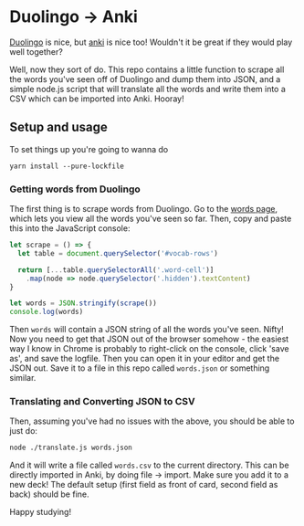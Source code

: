 # Duolingo -> Anki

[Duolingo](https://www.duolingo.com/) is nice, but
[anki](https://apps.ankiweb.net/index.html) is nice too! Wouldn't it be
great if they would play well together?

Well, now they sort of do. This repo contains a little function to scrape
all the words you've seen off of Duolingo and dump them into JSON, and
a simple node.js script that will translate all the words and write them
into a CSV which can be imported into Anki. Hooray!

## Setup and usage

To set things up you're going to wanna do

```
yarn install --pure-lockfile
```

### Getting words from Duolingo

The first thing is to scrape words from Duolingo. Go to the [words
page](https://www.duolingo.com/words), which lets you view all the words
you've seen so far. Then, copy and paste this into the JavaScript console:

```js
let scrape = () => {
  let table = document.querySelector('#vocab-rows')

  return [...table.querySelectorAll('.word-cell')]
    .map(node => node.querySelector('.hidden').textContent)
}

let words = JSON.stringify(scrape())
console.log(words)
```

Then `words` will contain a JSON string of all the words you've seen.
Nifty! Now you need to get that JSON out of the browser somehow - the
easiest way I know in Chrome is probably to right-click on the console,
click 'save as', and save the logfile. Then you can open it in your editor
and get the JSON out. Save it to a file in this repo called `words.json`
or something similar.

### Translating and Converting JSON to CSV

Then, assuming you've had no issues with the above, you should be able to
just do:

```sh
node ./translate.js words.json
```

And it will write a file called `words.csv` to the current directory. This
can be directly imported in Anki, by doing file -> import. Make sure you
add it to a new deck! The default setup (first field as front of card,
second field as back) should be fine.

Happy studying!
